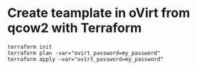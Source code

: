 # Create teamplate in oVirt from qcow2 with Terraform

```
terraform init
terraform plan -var="ovirt_password=my_password"
terraform apply -var="ovirt_password=my_password"
```
